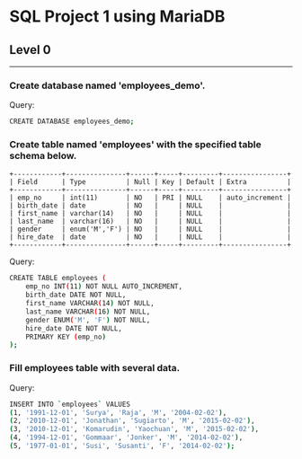 # SQL Project 1 using MariaDB


## Level 0
---
### Create database named 'employees_demo'.
Query:
```sh
CREATE DATABASE employees_demo;
```

### Create table named 'employees' with the specified table schema below.
```
+------------+---------------+------+-----+---------+----------------+
| Field      | Type          | Null | Key | Default | Extra          |
+------------+---------------+------+-----+---------+----------------+
| emp_no     | int(11)       | NO   | PRI | NULL    | auto_increment |
| birth_date | date          | NO   |     | NULL    |                |
| first_name | varchar(14)   | NO   |     | NULL    |                |
| last_name  | varchar(16)   | NO   |     | NULL    |                |
| gender     | enum('M','F') | NO   |     | NULL    |                |
| hire_date  | date          | NO   |     | NULL    |                |
+------------+---------------+------+-----+---------+----------------+
```

Query:
```sh
CREATE TABLE employees (
    emp_no INT(11) NOT NULL AUTO_INCREMENT,
    birth_date DATE NOT NULL,
    first_name VARCHAR(14) NOT NULL,
    last_name VARCHAR(16) NOT NULL,
    gender ENUM('M', 'F') NOT NULL,
    hire_date DATE NOT NULL,
    PRIMARY KEY (emp_no)
);
```

### Fill employees table with several data.
Query:
```sh
INSERT INTO `employees` VALUES 
(1, '1991-12-01', 'Surya', 'Raja', 'M', '2004-02-02'), 
(2, '2010-12-01', 'Jonathan', 'Sugiarto', 'M', '2015-02-02'),
(3, '2010-12-01', 'Komarudin', 'Yaochuan', 'M', '2015-02-02'),
(4, '1994-12-01', 'Gommaar', 'Jonker', 'M', '2014-02-02'),
(5, '1977-01-01', 'Susi', 'Susanti', 'F', '2014-02-02');
```